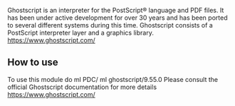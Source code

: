 Ghostscript is an interpreter for the PostScript® language and PDF files. It has been under active development for over 30 years and has been ported to several different systems during this time. Ghostscript consists of a PostScript interpreter layer and a graphics library.
https://www.ghostscript.com/

## How to use

To use this module do
ml PDC/<version>
ml ghostscript/9.55.0
Please consult the official Ghostscript documentation for more details
https://www.ghostscript.com/
